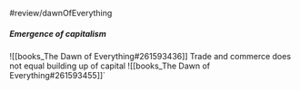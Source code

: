 #review/dawnOfEverything
##### Emergence of capitalism

![[books_The Dawn of Everything#261593436]]
Trade and commerce does not equal building up of capital 
![[books_The Dawn of Everything#261593455]]`